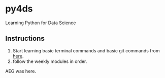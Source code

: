 # py4ds
Learning Python for Data Science

## Instructions
1. Start learning basic terminal commands and basic git commands from [here](initial_instructions.sh).
2. follow the weekly modules in order.

AEG was here.